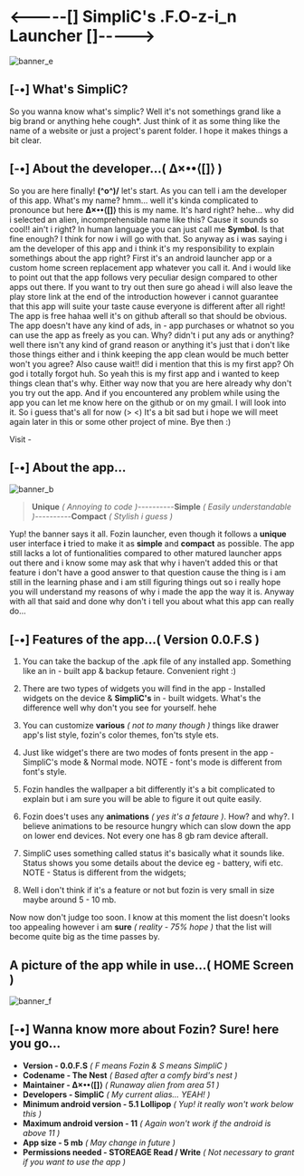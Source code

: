 # <-----[] SimpliC's .F.O-z-i_n Launcher []----->

![banner_e](https://github.com/SimpliC-Developer/Assets/blob/main/Images/banner_e.jpg)

## [-•] What's SimpliC?

So you wanna know what's simplic? Well it's not somethings grand like a big brand or anything hehe cough*. Just think of it as some thing like the name of a website or just a project's parent folder. I hope it makes things a bit clear.

## [-•] About the developer...( ∆×••⟨[]⟩ )

So you are here finally! **(^o^)/** let's start. As you can tell i am the developer of this app. What's my name? hmm... well it's kinda complicated to pronounce but here **∆×••⟨[]⟩** this is my name. It's hard right? hehe... why did i selected an alien, incomprehensible name like this? Cause it sounds so cool!! ain't i right? In human language you can just call me **Symbol**. Is that fine enough? I think for now i will go with that. So anyway as i was saying i am the developer of this app and i think it's my responsibility to explain somethings about the app right? First it's an android launcher app or a custom home screen replacement app whatever you call it. And i would like to point out that the app follows very peculiar design compared to other apps out there. If you want to try out then sure go ahead i will also leave the play store link at the end of the introduction however i cannot guarantee that this app will suite your taste cause everyone is different after all right! The app is free hahaa well it's on github afterall so that should be obvious. The app doesn't have any kind of ads, in - app purchases or whatnot so you can use the app as freely as you can. Why? didn't i put any ads or anything? well there isn't any kind of grand reason or anything it's just that i don't like those things either and i think keeping the app clean would be much better won't you agree? Also cause wait!! did i mention that this is my first app? Oh god i totally forgot huh. So yeah this is my first app and i wanted to keep things clean that's why. Either way now that you are here already why don't you try out the app. And if you encountered any problem while using the app you can let me know here on the github or on my gmail. I will look  into it. So i guess that's all for now (> <) It's a bit sad but i hope we will meet again later in this or some other project of mine. Bye then :)

Visit -

## [-•] About the app...

![banner_b](https://github.com/SimpliC-Developer/Assets/blob/main/Images/banner_b.jpg)

>**Unique** *( Annoying to code )*----------**Simple** *( Easily understandable )*----------**Compact** *( Stylish i guess )*

Yup! the banner says it all. Fozin launcher, even though it follows a **unique** user interface **i** tried to make it as **simple** and **compact** as possible. The app still lacks a lot of funtionalities compared to other matured launcher apps out there and i know some may ask that why i haven't added this or that feature i don't have a good answer to that question cause the thing is i am still in the learning phase and i am still figuring things out so i really hope you will understand my reasons of why i made the app the way it is. Anyway with all that said and done why don't i tell you about what this app can really do...

## [-•] Features of the app...( Version 0.0.F.S )

1. You can take the backup of the .apk file of any installed app. Something like an in - built app & backup fetaure. Convenient right :)

2. There are two types of widgets you will find in the app - Installed widgets on the device & **SimpliC's** in - built widgets. What's the difference well    why don't you see for yourself. hehe

3. You can customize **various** *( not to many though )* things like drawer app's list style, fozin's color themes, fon'ts style ets.

4. Just like widget's there are two modes of fonts present in the app - SimpliC's mode & Normal mode. NOTE - font's mode is different from font's style.

5. Fozin handles the wallpaper a bit differently it's a bit complicated to explain but i am sure you will be able to figure it out quite easily.

6. Fozin does't uses any **animations** *( yes it's a fetaure )*. How? and why?. I believe animations to be resource hungry which can slow down the app on    lower end devices. Not every one has 8 gb ram device afterall.

7. SimpliC uses something called status it's basically what it sounds like. Status shows you some details about the device eg - battery, wifi etc. NOTE -      Status is different from the widgets;

8. Well i don't think if it's a feature or not but fozin is very small in size maybe around 5 - 10 mb.

Now now don't judge too soon. I know at this moment the list doesn't looks too appealing however i am **sure** *( reality - 75% hope )* that the list will become quite big as the time passes by.

## A picture of the app while in use...( HOME Screen )

![banner_f](https://github.com/SimpliC-Developer/Assets/blob/main/Images/banner_f.png)

## [-•] Wanna know more about Fozin? Sure! here you go...

- **Version - 0.0.F.S**  *( F means Fozin & S means SimpliC )*
- **Codename - The Nest**  *( Based after a comfy bird's nest )*
- **Maintainer - ∆×••⟨[]⟩**  *( Runaway alien from area 51 )*
- **Developers - SimpliC**  *( My current alias... YEAH! )*
- **Minimum android version - 5.1 Lollipop**  *( Yup! it really won't work below this )*
- **Maximum android version - 11**  *( Again won't work if the android is above 11 )*
- **App size - 5 mb**  *( May change in future )*
- **Permissions needed - STOREAGE Read / Write**  *( Not necessary to grant if you want to use the app )*

